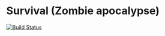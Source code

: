 # Survival (Zombie apocalypse)
[![Build Status](https://www.travis-ci.com/monun/series-survival.svg?branch=master)](https://www.travis-ci.com/monun/series-survival)